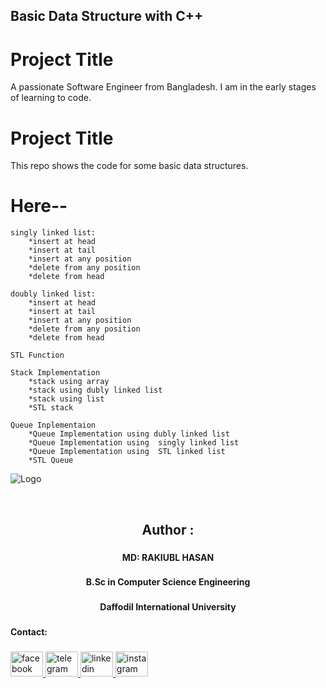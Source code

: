 ## Basic Data Structure with C++

# Project Title


A passionate Software Engineer from Bangladesh. I am in the early stages of learning to code. 


# Project Title

This repo shows the code for some basic data structures.

# Here--

    singly linked list:
        *insert at head
        *insert at tail
        *insert at any position
        *delete from any position
        *delete from head

    doubly linked list:
        *insert at head
        *insert at tail
        *insert at any position
        *delete from any position
        *delete from head

    STL Function

    Stack Implementation
        *stack using array
        *stack using dubly linked list
        *stack using list
        *STL stack

    Queue Inplementaion
        *Queue Implementation using dubly linked list
        *Queue Implementation using  singly linked list
        *Queue Implementation using  STL linked list
        *STL Queue
        
    


![Logo](https://www.springboard.com/blog/wp-content/uploads/2020/07/what-are-data-structures-and-algorithms.png)

<br clear="both">

<h2 align="center">Author :</h2>

###

<h4 align="center">MD: RAKIUBL HASAN</h4>

###

<h4 align="center">B.Sc in Computer Science Engineering</h4>

###

<h4 align="center">Daffodil International University</h4>

###

<h4 align="left">Contact:</h4>

###

<div align="left">
  <a href="https://www.facebook.com/rakibul13631/" target="_blank">
    <img src="https://raw.githubusercontent.com/maurodesouza/profile-readme-generator/master/src/assets/icons/social/facebook/default.svg" width="52" height="40" alt="facebook logo"  />
  </a>
  <a href="https://t.me/+8801303698204" target="_blank">
    <img src="https://raw.githubusercontent.com/maurodesouza/profile-readme-generator/master/src/assets/icons/social/telegram/default.svg" width="52" height="40" alt="telegram logo"  />
  </a>
  <a href="https://www.linkedin.com/in/rakibul263/" target="_blank">
    <img src="https://raw.githubusercontent.com/maurodesouza/profile-readme-generator/master/src/assets/icons/social/linkedin/default.svg" width="52" height="40" alt="linkedin logo"  />
  </a>
  <a href="https://www.instagram.com/rakibul13631/" target="_blank">
    <img src="https://raw.githubusercontent.com/maurodesouza/profile-readme-generator/master/src/assets/icons/social/instagram/default.svg" width="52" height="40" alt="instagram logo"  />
  </a>
</div>

###